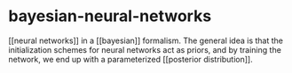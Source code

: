 # bayesian-neural-networks


[[neural networks]] in a [[bayesian]] formalism. The general idea is that the initialization schemes for neural networks act as priors, and by training the network, we end up with a parameterized [[posterior distribution]].